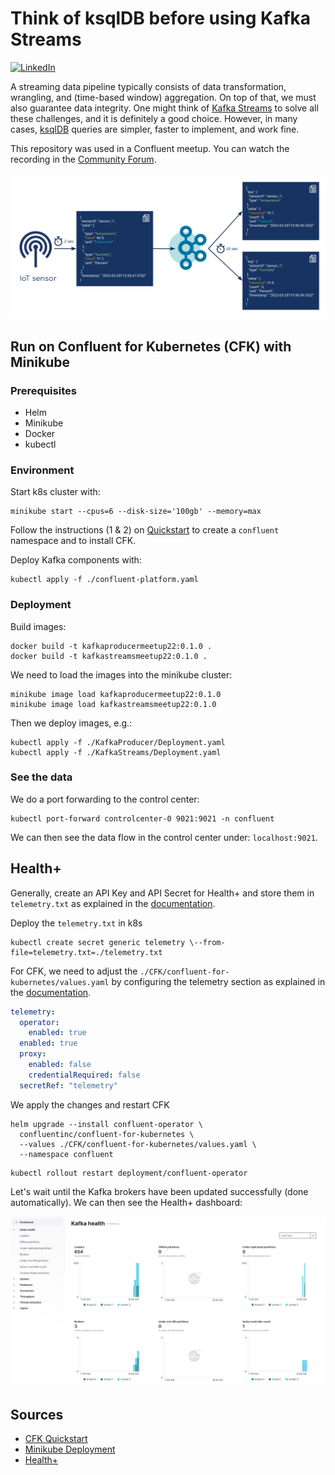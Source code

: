 # Think of ksqlDB before using Kafka Streams

[![LinkedIn][linkedin-shield]][linkedin-url]

A streaming data pipeline typically consists of data transformation, wrangling, and (time-based window) aggregation. On top of that, we must also guarantee data integrity. One might think of [Kafka Streams](https://kafka.apache.org/documentation/streams/) to solve all these challenges, and it is definitely a good choice. However, in many cases, [ksqlDB](https://ksqldb.io/) queries are simpler, faster to implement, and work fine.

This repository was used in a Confluent meetup. You can watch the recording in the [Community Forum](https://forum.confluent.io/t/recording-ready-to-view-speaker-q-a-thread-30-march-2022-think-of-using-ksqldb-before-using-kafka-streams/4450).

![](image.png)


## Run on Confluent for Kubernetes (CFK) with Minikube

### Prerequisites
* Helm
* Minikube
* Docker
* kubectl


### Environment
Start k8s cluster with: 
```shell
minikube start --cpus=6 --disk-size='100gb' --memory=max
```

Follow the instructions (1 & 2) on [Quickstart](https://docs.confluent.io/operator/current/co-quickstart.html)
to create a `confluent` namespace and to install CFK.

Deploy Kafka components with:
```shell
kubectl apply -f ./confluent-platform.yaml
```

### Deployment

Build images:
```shell
docker build -t kafkaproducermeetup22:0.1.0 .
docker build -t kafkastreamsmeetup22:0.1.0 .
```

We need to load the images into the minikube cluster:
```shell
minikube image load kafkaproducermeetup22:0.1.0
minikube image load kafkastreamsmeetup22:0.1.0
```

Then we deploy images, e.g.:
```shell
kubectl apply -f ./KafkaProducer/Deployment.yaml
kubectl apply -f ./KafkaStreams/Deployment.yaml
```

### See the data


We do a port forwarding to the control center:
```shell
kubectl port-forward controlcenter-0 9021:9021 -n confluent
```
We can then see the data flow in the control center under:
```localhost:9021```. 

## Health+

Generally, create an API Key and API Secret for Health+ and store them in `telemetry.txt`  as explained in the [documentation](https://docs.confluent.io/platform/current/health-plus/telemetry.html).

Deploy the `telemetry.txt` in k8s

```shell
kubectl create secret generic telemetry \--from-file=telemetry.txt=./telemetry.txt
```

For CFK, we need to adjust the `./CFK/confluent-for-kubernetes/values.yaml` by configuring the telemetry section as explained in the [documentation](https://docs.confluent.io/operator/current/co-monitor-cp.html).
````yaml
telemetry:
  operator:
    enabled: true
  enabled: true
  proxy:
    enabled: false
    credentialRequired: false
  secretRef: "telemetry"
````

We apply the changes and restart CFK

````shell
helm upgrade --install confluent-operator \
  confluentinc/confluent-for-kubernetes \
  --values ./CFK/confluent-for-kubernetes/values.yaml \
  --namespace confluent
````

```shell
kubectl rollout restart deployment/confluent-operator
```

Let's wait until the Kafka brokers have been updated successfully (done automatically).
We can then see the Health+ dashboard:

![](Health+.png)


## Sources

* [CFK Quickstart](https://docs.confluent.io/operator/current/co-quickstart.html)
* [Minikube Deployment](https://stackoverflow.com/questions/42564058/how-to-use-local-docker-images-with-minikube)
* [Health+](https://docs.confluent.io/operator/current/co-monitor-cp.html)


[linkedin-shield]: https://img.shields.io/badge/-LinkedIn-black.svg?style=flat-square&logo=linkedin&colorB=555
[linkedin-url]: https://www.linkedin.com/in/patrick-neff-7bb3b21a4/